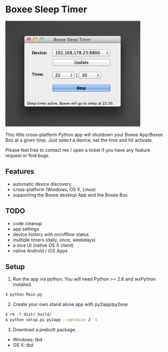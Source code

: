 # Boxee Sleep Timer

<img src="https://github.com/d-a-n/boxee-box-sleep-timer/raw/master/assets/screenshot.png"/>

This little cross-platform Python app will shutdown your Boxee App/Boxee Box at a given time. Just select a device, set the time and hit activate.

Please feel free to contact me / open a ticket if you have any feature request or find bugs.


## Features

* automatic device discovery
* cross-platform (Windows, OS X, Linux)
* supporting the Boxee desktop App and the Boxee Box


## TODO

* code cleanup
* app settings
* device history with on/offline status
* multiple timers (daily, once, weekdays)
* a nice UI (native OS X client)
* native Android / iOS Apps


## Setup

1. Run the app via python. You will need Python >= 2.6 and wxPython installed.

```bash
$ python Main.py
```

2. Create your own stand alone app with py2app/py2exe

```bash
$ rm -R dist/ build/
$ python setup.py py2app --optimize 2 -S
```

3. Download a prebuilt package.
  * Windows: tbd
  * OS X: tbd



